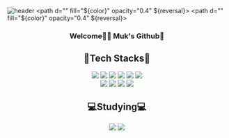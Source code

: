 ![header](https://capsule-render.vercel.app/api?type=wave&color=auto&height=300&section=header&text=SungMuk%20Lim😎&fontSize=75)
<path d="" fill="${color}" opacity="0.4" ${reversal}>
                <animate attributeName="d" dur="20s" repeatCount="indefinite" keyTimes="0;0.333;0.667;1" calcmod="spline" keySplines="0.2 0 0.2 1;0.2 0 0.2 1;0.2 0 0.2 1" begin="0s" values="M0 0L 0 ${height - 80}Q 213.5 ${height - 40} 427 ${height - 70}T 854 ${height - 45}L 854 0 Z;M0 0L 0 ${height - 55}Q 213.5 ${height - 40} 427 ${height - 60}T 854 ${height - 70}L 854 0 Z;M0 0L 0 ${height - 35}Q 213.5 ${height - 65} 427 ${height - 35}T 854 ${height - 70}L 854 0 Z;M0 0L 0 ${height - 80}Q 213.5 ${height - 40} 427 ${height - 70}T 854 ${height - 45}L 854 0 Z"></animate>
            </path>
            <path d="" fill="${color}" opacity="0.4" ${reversal}>
                <animate attributeName="d" dur="20s" repeatCount="indefinite" keyTimes="0;0.333;0.667;1" calcmod="spline" keySplines="0.2 0 0.2 1;0.2 0 0.2 1;0.2 0 0.2 1" begin="-10s" values="M0 0L 0 ${height - 65}Q 213.5 ${height - 20} 427 ${height - 50}T 854 ${height - 40}L 854 0 Z;M0 0L 0 ${height - 50}Q 213.5 ${height - 80} 427 ${height - 80}T 854 ${height - 60}L 854 0 Z;M0 0L 0 ${height - 55}Q 213.5 ${height - 75} 427 ${height - 50}T 854 ${height - 35}L 854 0 Z;M0 0L 0 ${height - 65}Q 213.5 ${height - 20} 427 ${height - 50}T 854 ${height - 40}L 854 0 Z"></animate>
            </path>
<div align=center>
  <h3>Welcome🙏🏻 Muk's Github🏻</h3>
</div>

<div align=center>
  <h2>📔Tech Stacks📔</h2>
</div>

<div align=center>
<img src="https://img.shields.io/badge/HTML5-E34F26?style=flat&logo=html5&logoColor=white"/> <img src="https://img.shields.io/badge/CSS3-1572B6?style=flat&logo=css3&logoColor=white"/> <img src="https://img.shields.io/badge/JAVASCRIPT-F7DF1E?style=flat&logo=JavaScript&logoColor=white"/> <img src="https://img.shields.io/badge/REACT-61DAFB?style=flat&logo=React&logoColor=white"/> <img src="https://img.shields.io/badge/BOOTSTRAP-7952B3?style=flat&logo=Bootstrap&logoColor=white"/> <img src="https://img.shields.io/badge/JAVA-609926?style=flat&logo=JAVA&logoColor=white"/>
</div>
<div align=center>
<img src="https://img.shields.io/badge/Git-F05032?style=flat&logo=Git&logoColor=white"/> <img src="https://img.shields.io/badge/GitHub-181717?style=flat&logo=GitHub&logoColor=white"/> <img src="https://img.shields.io/badge/Visual Studio Code-007ACC?style=flat&logo=VisualStudioCode&logoColor=white"/> <img src="https://img.shields.io/badge/Eclipse IDE-2C2255?style=flat&logo=Eclipse IDE&logoColor=white"/>
</div>

<div align=center>
  <h2>💻Studying💻</h2>
</div>

<div align=center>
  <img src="https://img.shields.io/badge/TypeScript-3178C6?style=flat&logo=TypeScript&logoColor=white"/> <img src="https://img.shields.io/badge/next.js-000000?style=flat&logo=next.js&logoColor=white"/>
</div>






































<!--
**MaxiMuks/MaxiMuks** is a ✨ _special_ ✨ repository because its `README.md` (this file) appears on your GitHub profile.

Here are some ideas to get you started:

- 🔭 I’m currently working on ...
- 🌱 I’m currently learning
- 👯 I’m looking to collaborate on ...
- 🤔 I’m looking for help with ...
- 💬 Ask me about ...
- 📫 How to reach me: ...
- 😄 Pronouns: ...
- ⚡ Fun fact: ...
-->
